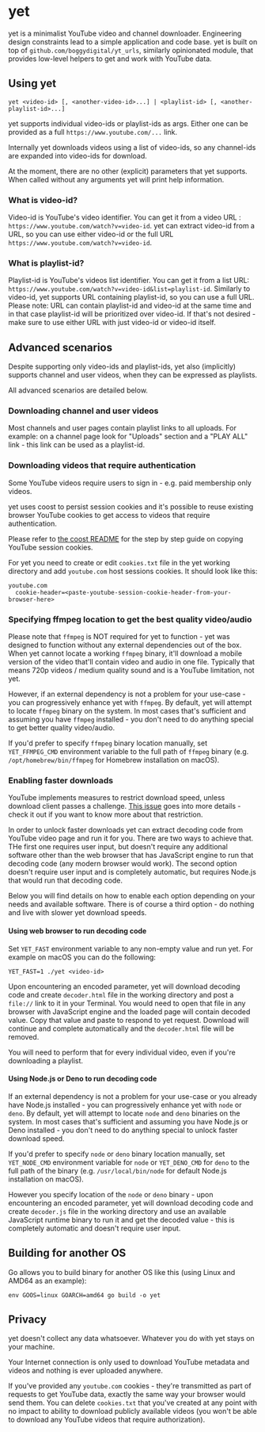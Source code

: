 # yet
yet is a minimalist YouTube video and channel downloader. Engineering design constraints lead to a simple application and code base. yet is built on top of `github.com/boggydigital/yt_urls`, similarly opinionated module, that provides low-level helpers to get and work with YouTube data.

## Using yet

```shell
yet <video-id> [, <another-video-id>...] | <playlist-id> [, <another-playlist-id>...]
```

yet supports individual video-ids or playlist-ids as args. Either one can be provided as a full `https://www.youtube.com/...` link.

Internally yet downloads videos using a list of video-ids, so any channel-ids are expanded into video-ids for download.

At the moment, there are no other (explicit) parameters that yet supports. When called without any arguments yet will print help information.

### What is video-id?

Video-id is YouTube's video identifier. You can get it from a video URL : `https://www.youtube.com/watch?v=video-id`. yet can extract video-id from a URL, so you can use either video-id or the full URL `https://www.youtube.com/watch?v=video-id`.

### What is playlist-id?

Playlist-id is YouTube's videos list identifier. You can get it from a list URL: `https://www.youtube.com/watch?v=video-id&list=playlist-id`. Similarly to video-id, yet supports URL containing playlist-id, so you can use a full URL. Please note: URL can contain playlist-id and video-id at the same time and in that case playlist-id will be prioritized over video-id. If that's not desired - make sure to use either URL with just video-id or video-id itself.

## Advanced scenarios

Despite supporting only video-ids and playlist-ids, yet also (implicitly) supports channel and user videos, when they can be expressed as playlists. 

All advanced scenarios are detailed below. 

### Downloading channel and user videos

Most channels and user pages contain playlist links to all uploads. For example: on a channel page look for "Uploads" section and a "PLAY ALL" link - this link can be used as a playlist-id.

### Downloading videos that require authentication

Some YouTube videos require users to sign in - e.g. paid membership only videos.

yet uses coost to persist session cookies and it's possible to reuse existing browser YouTube cookies to get access to videos that require authentication. 

Please refer to [the coost README](https://github.com/boggydigital/coost#copying-session-cookies-from-an-existing-browser-session) for the step by step guide on copying YouTube session cookies.

For yet you need to create or edit `cookies.txt` file in the yet working directory and add `youtube.com` host sessions cookies. It should look like this:

```text
youtube.com
  cookie-header=<paste-youtube-session-cookie-header-from-your-browser-here>
```
### Specifying ffmpeg location to get the best quality video/audio

Please note that `ffmpeg` is NOT required for yet to function - yet was designed to function without any external dependencies out of the box. When yet cannot locate a working `ffmpeg` binary, it'll download a mobile version of the video that'll contain video and audio in one file. Typically that means 720p videos / medium quality sound and is a YouTube limitation, not yet.

However, if an external dependency is not a problem for your use-case - you can progressively enhance yet with `ffmpeg`. By default, yet will attempt to locate `ffmpeg` binary on the system. In most cases that's sufficient and assuming you have `ffmpeg` installed - you don't need to do anything special to get better quality video/audio.

If you'd prefer to specify `ffmpeg` binary location manually, set `YET_FFMPEG_CMD` environment variable to the full path of `ffmpeg` binary (e.g. `/opt/homebrew/bin/ffmpeg` for Homebrew installation on macOS).

### Enabling faster downloads

YouTube implements measures to restrict download speed, unless download client passes a challenge. [This issue](https://github.com/ytdl-org/youtube-dl/issues/29326#issuecomment-894619419) goes into more details - check it out if you want to know more about that restriction.

In order to unlock faster downloads yet can extract decoding code from YouTube video page and run it for you. There are two ways to achieve that. THe first one requires user input, but doesn't require any additional software other than the web browser that has JavaScript engine to run that decoding code (any modern browser would work). The second option doesn't require user input and is completely automatic, but requires Node.js that would run that decoding code.

Below you will find details on how to enable each option depending on your needs and available software. There is of course a third option - do nothing and live with slower yet download speeds.

#### Using web browser to run decoding code

Set `YET_FAST` environment variable to any non-empty value and run yet. For example on macOS you can do the following:

```shell
YET_FAST=1 ./yet <video-id>
```
Upon encountering an encoded parameter, yet will download decoding code and create `decoder.html` file in the working directory and post a `file://` link to it in your Terminal. You would need to open that file in any browser with JavaScript engine and the loaded page will contain decoded value. Copy that value and paste to respond to yet request. Download will continue and complete automatically and the `decoder.html` file will be removed. 

You will need to perform that for every individual video, even if you're downloading a playlist.

#### Using Node.js or Deno to run decoding code

If an external dependency is not a problem for your use-case or you already have Node.js installed - you can progressively enhance yet with `node` or `deno`. By default, yet will attempt to locate `node` and `deno` binaries on the system. In most cases that's sufficient and assuming you have Node.js or Deno installed - you don't need to do anything special to unlock faster download speed. 

If you'd prefer to specify `node` or `deno` binary location manually, set `YET_NODE_CMD` environment variable for `node` or `YET_DENO_CMD` for `deno` to the full path of the binary (e.g. `/usr/local/bin/node` for default Node.js installation on macOS).

However you specify location of the `node` or `deno` binary - upon encountering an encoded parameter, yet will download decoding code and create `decoder.js` file in the working directory and use an available JavaScript runtime binary to run it and get the decoded value - this is completely automatic and doesn't require user input.

## Building for another OS

Go allows you to build binary for another OS like this (using Linux and AMD64 as an example):

```shell
env GOOS=linux GOARCH=amd64 go build -o yet
```

## Privacy

yet doesn't collect any data whatsoever. Whatever you do with yet stays on your machine. 

Your Internet connection is only used to download YouTube metadata and videos and nothing is ever uploaded anywhere. 

If you've provided any `youtube.com` cookies - they're transmitted as part of requests to get YouTube data, exactly the same way your browser would send them. You can delete `cookies.txt` that you've created at any point with no impact to ability to download publicly available videos (you won't be able to download any YouTube videos that require authorization). 
